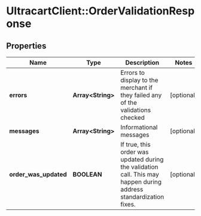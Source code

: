 # UltracartClient::OrderValidationResponse

## Properties
Name | Type | Description | Notes
------------ | ------------- | ------------- | -------------
**errors** | **Array&lt;String&gt;** | Errors to display to the merchant if they failed any of the validations checked | [optional] 
**messages** | **Array&lt;String&gt;** | Informational messages | [optional] 
**order_was_updated** | **BOOLEAN** | If true, this order was updated during the validation call.  This may happen during address standardization fixes. | [optional] 


